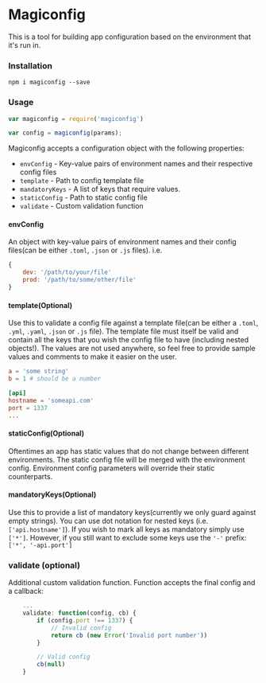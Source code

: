 # Magiconfig
This is a tool for building app configuration based on the environment that it's run in.

### Installation
```
npm i magiconfig --save
```

### Usage

```javascript
var magiconfig = require('magiconfig')

var config = magiconfig(params);
```

Magiconfig accepts a configuration object with the following properties:
* `envConfig` - Key-value pairs of environment names and their respective config files
* `template` - Path to config template file
* `mandatoryKeys` - A list of keys that require values.
* `staticConfig` - Path to static config file
* `validate` - Custom validation function

#### envConfig
An object with key-value pairs of environment names and their config files(can be either `.toml`, `.json` or `.js` files). i.e.
```javascript
{
    dev: '/path/to/your/file'
    prod: '/path/to/some/other/file'
}
```

#### template(Optional)
Use this to validate a config file against a template file(can be either a `.toml`, `.yml`, `.yaml`, `.json` or `.js` file).
The template file must itself be valid and contain all the keys that you wish the config file to have (including nested objects!). The values are not used anywhere, so feel free to provide sample values and comments to make it easier on the user.

```toml
a = 'some string'
b = 1 # should be a number

[api]
hostname = 'someapi.com'
port = 1337
...
```
#### staticConfig(Optional)
Oftentimes an app has static values that do not change between different environments.
The static config file will be merged with the environment config.
Environment config parameters will override their static counterparts.

#### mandatoryKeys(Optional)
Use this to provide a list of mandatory keys(currently we only guard against empty strings).
You can use dot notation for nested keys (i.e. `['api.hostname']`).
If you wish to mark all keys as mandatory simply use `['*']`. However, if you still want to exclude some keys use the `'-'` prefix: `['*', '-api.port']`

### validate (optional)
Additional custom validation function. Function accepts the final config and a callback:
```javascript
    ...
    validate: function(config, cb) {
        if (config.port !== 1337) {
            // Invalid config
            return cb (new Error('Invalid port number'))
        }

        // Valid config
        cb(null)
    }
```
